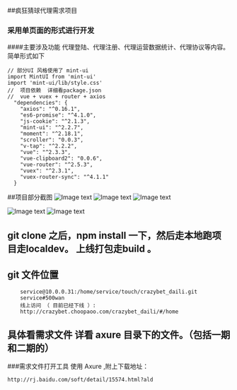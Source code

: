 ##疯狂猜球代理需求项目
### 采用单页面的形式进行开发
####主要涉及功能 代理登陆、代理注册、代理运营数据统计、代理协议等内容。简单形式如下
~~~
// 部分UI 风格使用了 mint-ui
import MintUI from 'mint-ui'
import 'mint-ui/lib/style.css'
//  项目依赖  详细看package.json 
//  vue + vuex + router + axios 
  "dependencies": {
    "axios": "^0.16.1",
    "es6-promise": "^4.1.0",
    "js-cookie": "^2.1.3",
    "mint-ui": "^2.2.7",
    "moment": "^2.18.1",
    "scroller": "0.0.3",
    "v-tap": "^2.2.2",
    "vue": "^2.3.3",
    "vue-clipboard2": "0.0.6",
    "vue-router": "^2.5.3",
    "vuex": "^2.3.1",
    "vuex-router-sync": "^4.1.1"
  }  
~~~
##项目部分截图
![Image text](https://crazybet.choopaoo.com/img/esun/upload/96/0a/960a40eeff3811e7a441.png)
![Image text](https://crazybet.choopaoo.com/img/esun/upload/d3/5e/d35ea83eff5311e7bdd2.png)
![Image text](https://crazybet.choopaoo.com/img/esun/upload/dc/29/dc29c98aff5311e7bc49.png)

![Image text](https://crazybet.choopaoo.com/img/esun/upload/df/d2/dfd22342ff5411e7928e.png)
![Image text](https://crazybet.choopaoo.com/img/esun/upload/d5/a5/d5a59c50ff5411e7a008.png)


## git clone 之后，npm install 一下，然后走本地跑项目走localdev。 上线打包走build 。
## git 文件位置

~~~
    service@10.0.0.31:/home/service/touch/crazybet_daili.git
    service#500wan
    线上访问 （ 目前已经下线 ）:
    http://crazybet.choopaoo.com/crazybet_daili/#/home
~~~
## 具体看需求文件 详看 axure 目录下的文件。（包括一期和二期的）
###需求文件打开工具 使用 Axure ,附上下载地址：
~~~
http://rj.baidu.com/soft/detail/15574.html?ald
~~~